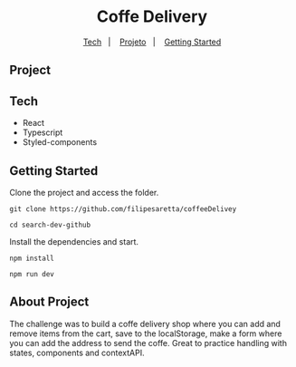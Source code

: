 <h1 align="center"> Coffe Delivery</h1>

<p align="center">
  <a href="#tech">Tech</a>&nbsp;&nbsp;&nbsp;|&nbsp;&nbsp;&nbsp;
  <a href="#project">Projeto</a>&nbsp;&nbsp;&nbsp;|&nbsp;&nbsp;&nbsp;
  <a href="#getting-started">Getting Started</a>
</p>

## Project

<!-- ![github-search](./src/assets/github-search.gif) -->

## Tech

- React
- Typescript
- Styled-components

## Getting Started

Clone the project and access the folder.

```
git clone https://github.com/filipesaretta/coffeeDelivey

cd search-dev-github
```

Install the dependencies and start.

```
npm install

npm run dev
```

## About Project 

The challenge was to build a coffe delivery shop where you can add and remove items from the cart, save to the localStorage, make a form where you can add the address to send the coffe.
Great to practice handling with states, components and contextAPI.



